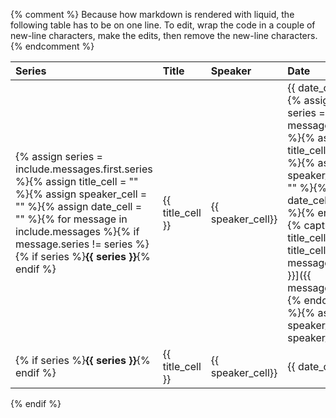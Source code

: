 {% comment %}
Because how markdown is rendered with liquid, the following table has to be
on one line. To edit, wrap the code in a couple of new-line characters, make
the edits, then remove the new-line characters.
{% endcomment %}

  Series | Title | Speaker | Date
:--------|:------|:--------|:-----
{% assign series = include.messages.first.series %}{% assign title_cell = "" %}{% assign speaker_cell = "" %}{% assign date_cell = "" %}{% for message in include.messages %}{% if message.series != series %}{% if series %}**{{ series }}**{% endif %} | {{ title_cell }} | {{ speaker_cell}} | {{ date_cell }}{% assign series = message.series %}{% assign title_cell = "" %}{% assign speaker_cell = "" %}{% assign date_cell = "" %}{% endif %}{% capture title_cell %}{{ title_cell }}• [{{ message.title }}]({{ message.url }})<br>{% endcapture %}{% assign speaker_cell = speaker_cell | append: site.data.authors[message.author].name | append: "<br>" %}{% assign message_date = message.date | date_to_string %}{% assign date_cell = date_cell | append: message_date | append: "<br>" %}{% endfor %}{% assign messages_size = include.messages | size %}{% if messages_size == 1 %}{% if series %}**{{ series }}**{% endif %} | {{ title_cell }} | {{ speaker_cell}} | {{ date_cell }}{% else %}
{% if series %}**{{ series }}**{% endif %} | {{ title_cell }} | {{ speaker_cell}} | {{ date_cell }}
{% endif %}
